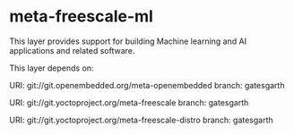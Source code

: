 # meta-freescale-ml
This layer provides support for building Machine learning and AI applications and related software.

This layer depends on:

URI: git://git.openembedded.org/meta-openembedded
branch: gatesgarth

URI: git://git.yoctoproject.org/meta-freescale
branch: gatesgarth

URI: git://git.yoctoproject.org/meta-freescale-distro
branch: gatesgarth
